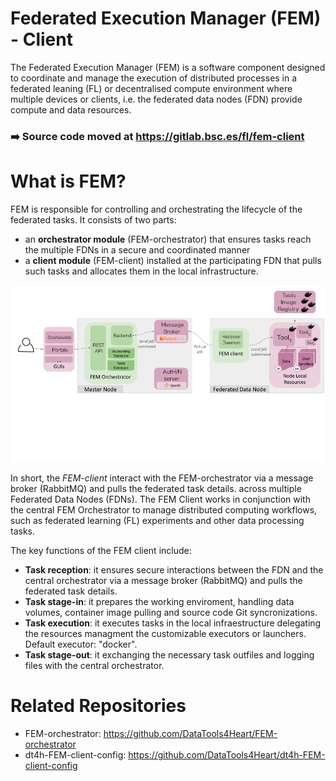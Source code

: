 # Federated Execution Manager (FEM) - Client

The Federated Execution Manager (FEM) is a software component designed to coordinate and manage the execution of distributed processes in a federated leaning (FL) or decentralised compute environment where multiple devices or clients, i.e. the federated data nodes (FDN) provide compute and data resources.

### :arrow_right: Source code moved at https://gitlab.bsc.es/fl/fem-client

# What is FEM?

FEM is responsible for controlling and orchestrating the lifecycle of the federated tasks. It consists of two parts:
- an **orchestrator module** (FEM-orchestrator) that ensures tasks reach the multiple FDNs in a secure and coordinated manner
- a **client module** (FEM-client) installed at the participating FDN that pulls such tasks and allocates them in the local infrastructure.

![arch](docs/imgs/arch.png)

In short, the *FEM-client* interact with the FEM-orchestrator via a message broker (RabbitMQ) and pulls the federated task details.   across multiple Federated Data Nodes (FDNs). The FEM Client works in conjunction with the central FEM Orchestrator to manage distributed computing workflows, such as federated learning (FL) experiments and other data processing tasks.

The key functions of the FEM client include:
- **Task reception**: it ensures secure interactions between the FDN and the central orchestrator via a message broker (RabbitMQ) and pulls the federated task details.
- **Task stage-in**: it prepares the working enviroment, handling data volumes, container image pulling and source code Git syncronizations.
- **Task execution**: it executes tasks in the local infraestructure delegating the resources managment the customizable executors or launchers. Default executor: "docker".
- **Task stage-out**: it exchanging the necessary task outfiles and logging files with the central orchestrator.

# Related Repositories
- FEM-orchestrator: https://github.com/DataTools4Heart/FEM-orchestrator
- dt4h-FEM-client-config: https://github.com/DataTools4Heart/dt4h-FEM-client-config









